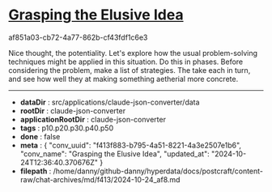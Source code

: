 # [Grasping the Elusive Idea](https://claude.ai/chat/f413f883-b795-4a51-8221-4a3e2507e1b6)

af851a03-cb72-4a77-862b-cf43fdf1c6e3

Nice thought, the potentiality. Let's explore how the usual problem-solving techniques might be applied in this situation. Do this in phases. Before considering the problem, make a list of strategies. The take each in turn, and see how well they at making something aetherial more concrete.

---

* **dataDir** : src/applications/claude-json-converter/data
* **rootDir** : claude-json-converter
* **applicationRootDir** : claude-json-converter
* **tags** : p10.p20.p30.p40.p50
* **done** : false
* **meta** : {
  "conv_uuid": "f413f883-b795-4a51-8221-4a3e2507e1b6",
  "conv_name": "Grasping the Elusive Idea",
  "updated_at": "2024-10-24T12:36:40.370676Z"
}
* **filepath** : /home/danny/github-danny/hyperdata/docs/postcraft/content-raw/chat-archives/md/f413/2024-10-24_af8.md